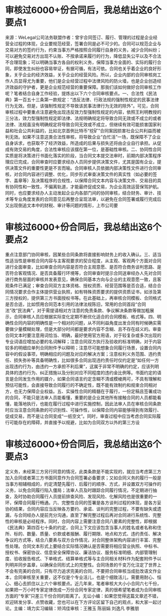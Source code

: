 # 审核过6000+份合同后，我总结出这6个要点1

来源：WeLegal公司法务联盟作者：曾宇合同签订、履行、管理的过程是企业经营全过程的体现，企业要规范经营，签署合同是必不可少的。合同可以规范企业与交易对方的签约行为，约束当事方严格按照合同履行自身的义务，减少合同纠纷；可以避免交易对方出现不认账、不按承诺来履行的行为，降低显失公平以及不合法不合理现象；可以明确当事方各自的权利义务，保障当事方全面的、实际的履行合同，即使发生纠纷也容易举证，有据可循，有法可依。合同也关乎着企业的良好形象，关乎企业的经济效益，关乎企业的经营风险。所以，企业内部的合同审核岗工作人员显得尤为重要，他们是企业经营过程中法律风险的防火墙，也是企业创造经济效益的守护者，更是企业规范经营的重要保障。那我们该如何做好合同审核工作呢？笔者结合自身工作经验，提炼出以下六个合同审核要点。一、合法性《民法典》第一百五十三条第一款规定：“违反法律、行政法规的强制性规定的民事法律行为无效。但是，该强制性规定不导致该民事法律行为无效的除外”。可见，合同审核过程中要重点注意避免出现违反效力型强制性规定的内容，依照王利明教授的三分法，效力型强制性规定即法律、法规明确规定将导致合同无效或不成立的或者法律、法规虽没有明确规定将导致合同无效或不成立，但继续有效可能损害国家利益和社会公共利益的，比如北京首例比特币“挖矿”合同案因损害社会公共利益而被判无效。如果不注意这类合法性审核，将导致企业“白忙活”一场，既保障不了企业自身诉求，也获取不了经济效益，所造成的后果与损失还将由企业自行承担。从促成有效交易的角度，合法性审核应该摆在第一位，是基础性审核。二、协同性合同实质是将决策进行书面化落实的阶段，当合同文本提交法审时，前期内部决策程序理应已完成，合同审查时应要求经办人员同步提供决策文件，尤其是国有企业，提供决策文件的重要性更是不言而喻。合同审核人员依据内部决策性文件进行合同审核，对合同内容进行调整、优化，同步形式审查决策文件的真实性（如必要的签字、盖章等）及决策程序的合规性，以保障合同文本内容与决策文件、交易目的具有协同性和一致性，不偏离轨道，才能最终促成交易，为企业高效运营保驾护航。同时，也应要求经办人主动发起企业内各部门间的协同审核，结合财务、审计、技术等专业角度发表的合同意见后再整合呈现法审，以避免在合同签署或履行完成后又出现倒追文本中的财税、审计等问题的情形，上市公司要

# 审核过6000+份合同后，我总结出这6个要点2

重点注意部门协同审核，因某些合同条款将直接影响财务上的收入确认。三、适当性适当性是审核合同内容与主客观要求的契合程度，从主观、客观两个方面对合同进行全面审查，比如审查合同内容是否符合主观意愿、是否符合商务谈判思路、是否符合客观情况、是否具备履行环境等，合同审查时提示合同送审经办人先对合同进行商务层面的审核并发表意见，确保合同基本方向与企业的主观意愿一致，且客观条件已满足；审查合同双方主体资格、授权资质、经营范围等是否合适，结合合同情况要求合作主体提供营业执照，如有特殊资质要求的提供资质证书，如涉及第三方授权的，提供第三方书面授权书等。在此基础上，再审核合同模板、合同格式是否合适，比如惯用合同范本引用的法律法规陈旧，常用的合同首段“合同法”改“民法典”，对于需提请相对方注意的免责条款、争议解决条款等做加粗展示，合同审核人员应根据实际变化定期不断优化适合的合同模板、格式等。四、明确性合同内容的明确性是一个相对的问题，从不同利益角度出发合同有时候确实需要做少量模糊处理，但是大部分时间都是要求内容不含糊、且不存在歧义的。审查合同文本时要注意用词恰当、明确，最好使用官方用语，对于较复杂或多次出现的专业词语应增加必要的名词解释；注意合同双方执行及验收的标准明确，对于内容较多的明细应单列合同附件予以释明；注意尽可能想象合同履行场景，设置合同内容中的假设事项，明确相应的问题及对应的解决方案；注意权利义务范围、违约责任、损失弥补等具备明确性，比如很多合同出现违约责任时仅约定是“如任何一方出现违约行为，由违约一方承担不利后果”，这属于非常不明确的约定，应该列明具体的违约行为、纠正措施以及分别对应不同程度的违约金比例等。书面约定的语言是合同发生作用的媒介，如果合同语言约定含糊不清或模棱两可，不具有理解和预估可能性，会直接导致合同履行的不确定性，既不能有效制约和规束合同相对方，也无力保障企业权益。五、实操性合同的精髓在于履行，一份定稿且签署成功的合同，不能只是法审人员能看懂，重要的是企业其他所有接触合同的人员都能看懂，能落地执行，也能在履行过程中进行实施控制，因此法审人员在审核合同条款时应当注意合同条款的可识别性、可操作性，以保障合同内容能够得到有效履行、促成交易，而不是让合同变成“一纸空文”。同时，审查过程中应当考虑合同实际履行可能存在的障碍，并直接予以规避，比如为合同双方以外的第三方设

# 审核过6000+份合同后，我总结出这6个要点3

定义务，未经第三方另行同意的情况，此类条款是不能实现的，就应当考虑第三方加入合同或者第三方书面同意作为合同签署必备要求；又如合同义务的履行一般是当事方相辅相成的，约定清楚先履行、后履行的顺序、方式，并设置双方可操作的义务，以免合同履行陷入僵局；法审人员及时跟踪合同履行情况，不定期进行抽查，及时协助合同履行人员提前排查风险、发现风险、化解风险也是很重要的一环，保障合同履行畅通。六、完整性合同的签署是各方谈判过程的体现，是各方妥协的结果，合同内容应当反映各方要约、承诺、谈判的完整过程，不要有缺失或遗漏，与合同经办人提前充分沟通，直至了解完整过程后再对合同进行系统性、完整性的审核是必经程序。同时，合同内容上需要注意合同八要素的完整性，即根据《民法典》第四百七十条的约定，合同上下文应该包含当事人的姓名或者名称和住所、标的、数量、质量、价款或者报酬、履行期限、地点和方式、违约责任、解决争议的方式等，结合八要素与双方合作情况，对合同整体架构内容进行丰富、完整性处理。合同文本形式上要结合实际情况确认是否需要将相应营业执照、中标书、授权书、保密协议、信息安全保障协议、廉洁协议、服务标准明细、内部管理制度、验收报告格式、下单格式、结算单格式等与主合同相关材料作为配套附件予以列明并同步盖章，以确保合同形式上的完整性。合同场景的千变万化注定了世界上不会有完美的合同，只有尽力追求完美的合同，不要把合同审核当成批改语文作业本，合同审核至关重要，这不仅是个专业活儿，也是个细致活儿，需要用耐心、恒心、细心去抓住以上六个审核要点。近几年来，笔者审核大大小小合同六七千份，如果把一万小时专家定律改成一万份合同专家定律，真的很希望笔者成为合同审核方面的“专家”只差三千份合同的距离了。无讼小编：如果您觉得这篇文章还不错，欢迎转发分享、点赞收藏，您也可以在下方评论区留下自己的观点，和大家一起讨论。主编：靖力实习编辑：矫鸿佳审核：王雅玉 陈丽娟 刘逸凡 李雅朋

